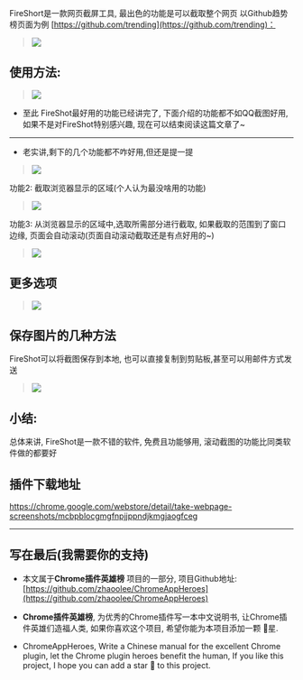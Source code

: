 FireShort是一款网页截屏工具, 最出色的功能是可以截取整个网页
以Github趋势榜页面为例 [https://github.com/trending](https://github.com/trending)：
> ![](https://upload-images.jianshu.io/upload_images/3203841-87df89d67e5acf3c.png?imageMogr2/auto-orient/strip%7CimageView2/2/w/1240)

## 使用方法:
> ![](https://upload-images.jianshu.io/upload_images/3203841-ed0e7dd117790d86.gif?imageMogr2/auto-orient/strip)

- 至此 FireShot最好用的功能已经讲完了, 下面介绍的功能都不如QQ截图好用, 如果不是对FireShot特别感兴趣, 现在可以结束阅读这篇文章了~
---
-  老实讲,剩下的几个功能都不咋好用,但还是提一提

> ![](https://upload-images.jianshu.io/upload_images/3203841-c5fc1a40984ac673.png?imageMogr2/auto-orient/strip%7CimageView2/2/w/1240)


功能2: 截取浏览器显示的区域(个人认为最没啥用的功能)
> ![](https://upload-images.jianshu.io/upload_images/3203841-25f640933b46aacc.gif?imageMogr2/auto-orient/strip)

功能3: 从浏览器显示的区域中,选取所需部分进行截取, 如果截取的范围到了窗口边缘, 页面会自动滚动(页面自动滚动截取还是有点好用的~)
> ![](https://upload-images.jianshu.io/upload_images/3203841-ea9d345ca0b0391b.gif?imageMogr2/auto-orient/strip)


## 更多选项

> ![](https://upload-images.jianshu.io/upload_images/3203841-799f9bf6a93013bf.png?imageMogr2/auto-orient/strip%7CimageView2/2/w/1240)

## 保存图片的几种方法
FireShot可以将截图保存到本地, 也可以直接复制到剪贴板,甚至可以用邮件方式发送
> ![](https://upload-images.jianshu.io/upload_images/3203841-f8982b94feb36faf.png?imageMogr2/auto-orient/strip%7CimageView2/2/w/1240)


## 小结:

总体来讲, FireShot是一款不错的软件, 免费且功能够用, 滚动截图的功能比同类软件做的都要好

## 插件下载地址

https://chrome.google.com/webstore/detail/take-webpage-screenshots/mcbpblocgmgfnpjjppndjkmgjaogfceg

---

## 写在最后(我需要你的支持)
- 本文属于**Chrome插件英雄榜** 项目的一部分, 项目Github地址: [https://github.com/zhaoolee/ChromeAppHeroes](https://github.com/zhaoolee/ChromeAppHeroes)

- **Chrome插件英雄榜**, 为优秀的Chrome插件写一本中文说明书, 让Chrome插件英雄们造福人类, 如果你喜欢这个项目, 希望你能为本项目添加一颗 🌟星.

- ChromeAppHeroes, Write a Chinese manual for the excellent Chrome plugin, let the Chrome plugin heroes benefit the human, If you like this project, I hope you can add a star 🌟 to this project.




